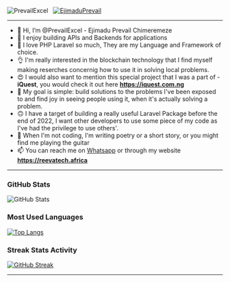 
<p align="left"> <img src="https://komarev.com/ghpvc/?username=PrevailExcel&label=Profile%20views&color=0e75b6&style=flat" alt="PrevailExcel" /> &nbsp
 <a href="https://twitter.com/henry_ifechukwu" target="blank"><img src="https://img.shields.io/twitter/follow/EjimaduPrevail?logo=twitter&style=flat&color=blueviolet" alt="EjimaduPrevail" /></a> </p>

---

- 👋 Hi, I’m @PrevailExcel - Ejimadu Prevail Chimeremeze
- 👀 I enjoy building APIs and Backends for applications
- 🌱 I love PHP Laravel so much, They are my Language and Framework of choice.
- 👌 I'm really interested in the blockchain technology that I find myself making reserches concernig how to use it in solving local problems.
- 😍 I would also want to mention this special project that I was a part of - <b>iQuest</b>, you would check it out here <b>https://iquest.com.ng</b>
- 🎍 My goal is simple: build solutions to the problems I've been exposed to and find joy in seeing people using it, when it's actually solving a problem.
- 🙃 I have a target of building a really useful Laravel Package before the end of 2022, I want other developers to use some piece of my code as I've had the privilege to use others'.
- 💞️ When I'm not coding, I'm writing poetry or a short story, or you might find me playing the guitar
- 📫 You can reach me on <a href="https://wa.me/2348130138694" target="_blank">Whatsapp</a> or through my website <b>https://reevatech.africa </b>
---

### GitHub Stats
![GitHub Stats](https://github-readme-stats-phi-six.vercel.app/api?username=PrevailExcel&show_icons=true&hide_border=true&count_private=true&theme=tokyonight)

### Most Used Languages
[![Top Langs](https://github-readme-stats.vercel.app/api/top-langs/?username=PrevailExcel&hide_border=true&theme=tokyonight&layout=compact)](https://github.com/anuraghazra/github-readme-stats)

### Streak Stats Activity
[![GitHub Streak](http://github-readme-streak-stats.herokuapp.com?user=PrevailExcel&hide_border=true&theme=tokyonight&date_format=M%20j%5B%2C%20Y%5D)](https://git.io/streak-stats)

---

<!---
PrevailExcel/PrevailExcel is a ✨ special ✨ repository because its `README.md` (this file) appears on your GitHub profile.
You can click the Preview link to take a look at your changes.
--->
